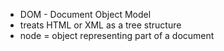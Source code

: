 - DOM - Document Object Model
- treats HTML or XML as a tree structure
- node = object representing part of a document